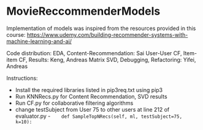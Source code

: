# MovieReccommenderModels

Implementation of models was inspired from the resources provided in this course:
https://www.udemy.com/building-recommender-systems-with-machine-learning-and-ai/ 

Code distribution:
EDA, Content-Recommendation: Sai
User-User CF, Item-item CF, Results: Keng, Andreas
Matrix SVD, Debugging, Refactoring: Yifei, Andreas

Instructions:
- Install the required libraries listed in pip3req.txt using pip3
- Run KNNRecs.py for Content Recommendation, SVD results
- Run CF.py for collaborative filtering algorithms
- change  testSubject from User 75 to other users at line 212 of evaluator.py
    -`    def SampleTopNRecs(self, ml, testSubject=75, k=10):`
